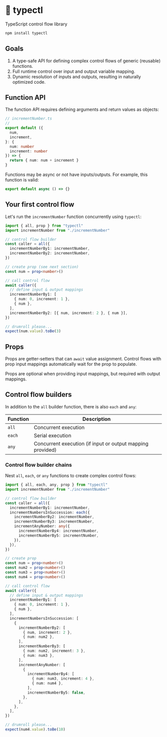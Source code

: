 # 🚰 typectl

TypeScript control flow library

```bash
npm install typectl
```

## Goals

1. A type-safe API for defining complex control flows of generic (reusable) functions.
2. Full runtime control over input and output variable mapping.
3. Dynamic resolution of inputs and outputs, resulting in naturally optimized code.

## Function API

The function API requires defining arguments and return values as objects:

```typescript
// incrementNumber.ts
//
export default ({
  num,
  increment,
}: {
  num: number
  increment: number
}) => {
  return { num: num + increment }
}
```

Functions may be async or not have inputs/outputs. For example, this function is valid:

```typescript
export default async () => {}
```

## Your first control flow

Let's run the `incrementNumber` function concurrently using `typectl`:

```typescript
import { all, prop } from "typectl"
import incrementNumber from "./incrementNumber"

// control flow builder
const caller = all({
  incrementNumberBy1: incrementNumber,
  incrementNumberBy2: incrementNumber,
})

// create prop (see next section)
const num = prop<number>()

// call control flow
await caller({
  // define input & output mappings
  incrementNumberBy1: [
    { num: 0, increment: 1 },
    { num },
  ],
  incrementNumberBy2: [{ num, increment: 2 }, { num }],
})

// drumroll please...
expect(num.value).toBe(3)
```

## Props

Props are getter-setters that can `await` value assignment. Control flows with prop input mappings automatically wait for the prop to populate.

Props are optional when providing input mappings, but required with output mappings.

## Control flow builders

In addition to the `all` builder function, there is also `each` and `any`:

| Function | Description |
| --- | --- |
| `all` | Concurrent execution |
| `each` | Serial execution |
| `any` | Concurrent execution (if input or output mapping provided) |

### Control flow builder chains

Nest `all`, `each`, or `any` functions to create complex control flows:

```typescript
import { all, each, any, prop } from "typectl"
import incrementNumber from "./incrementNumber"

// control flow builder
const caller = all({
  incrementNumberBy1: incrementNumber,
  incrementNumbersInSuccession: each({
    incrementNumberBy2: incrementNumber,
    incrementNumberBy3: incrementNumber,
    incrementAnyNumber: any({
      incrementNumberBy4: incrementNumber,
      incrementNumberBy5: incrementNumber,
    }),
  }),
})

// create prop
const num = prop<number>()
const num2 = prop<number>()
const num3 = prop<number>()
const num4 = prop<number>()

// call control flow
await caller({
  // define input & output mappings
  incrementNumberBy1: [
    { num: 0, increment: 1 },
    { num },
  ],
  incrementNumbersInSuccession: [
    {
      incrementNumberBy2: [
        { num, increment: 2 },
        { num: num2 },
      ],
      incrementNumberBy3: [
        { num: num2, increment: 3 },
        { num: num3 },
      ],
      incrementAnyNumber: [
        {
          incrementNumberBy4: [
            { num: num3, increment: 4 },
            { num: num4 },
          ],
          incrementNumberBy5: false,
        },
      ],
    },
  ],
})

// drumroll please...
expect(num4.value).toBe(10)
```
